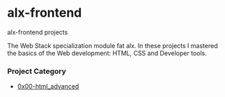 # alx-frontend
alx-frontend projects

The Web Stack specialization module fat alx. In these projects I mastered the basics of the Web development: HTML, CSS and Developer tools.

### Project Category
- [0x00-html_advanced](https://github.com/emmaudeji/alx-frontend/tree/main/0x00-html_advanced)

